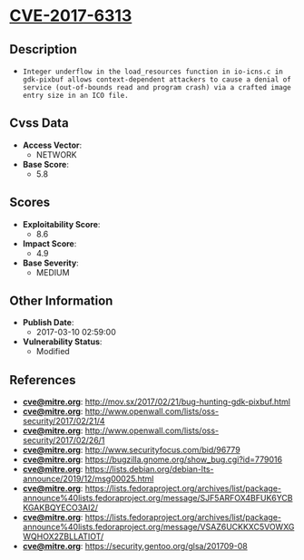 
# [CVE-2017-6313](https://cve.mitre.org/cgi-bin/cvename.cgi?name=CVE-2017-6313)

## Description

- `Integer underflow in the load_resources function in io-icns.c in gdk-pixbuf allows context-dependent attackers to cause a denial of service (out-of-bounds read and program crash) via a crafted image entry size in an ICO file.`

## Cvss Data

- **Access Vector**:
  - NETWORK
- **Base Score**:
  - 5.8

## Scores

- **Exploitability Score**:
  - 8.6
- **Impact Score**:
  - 4.9
- **Base Severity**:
  - MEDIUM

## Other Information

- **Publish Date**:
  - 2017-03-10 02:59:00
- **Vulnerability Status**:
  - Modified

## References

- **cve@mitre.org**: http://mov.sx/2017/02/21/bug-hunting-gdk-pixbuf.html
- **cve@mitre.org**: http://www.openwall.com/lists/oss-security/2017/02/21/4
- **cve@mitre.org**: http://www.openwall.com/lists/oss-security/2017/02/26/1
- **cve@mitre.org**: http://www.securityfocus.com/bid/96779
- **cve@mitre.org**: https://bugzilla.gnome.org/show_bug.cgi?id=779016
- **cve@mitre.org**: https://lists.debian.org/debian-lts-announce/2019/12/msg00025.html
- **cve@mitre.org**: https://lists.fedoraproject.org/archives/list/package-announce%40lists.fedoraproject.org/message/SJF5ARFOX4BFUK6YCBKGAKBQYECO3AI2/
- **cve@mitre.org**: https://lists.fedoraproject.org/archives/list/package-announce%40lists.fedoraproject.org/message/VSAZ6UCKKXC5VOWXGWQHOX2ZBLLATIOT/
- **cve@mitre.org**: https://security.gentoo.org/glsa/201709-08
